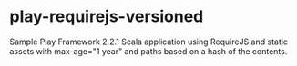 play-requirejs-versioned
========================

Sample Play Framework 2.2.1 Scala application using RequireJS and static assets with max-age="1 year" and paths based on a hash of the contents.
